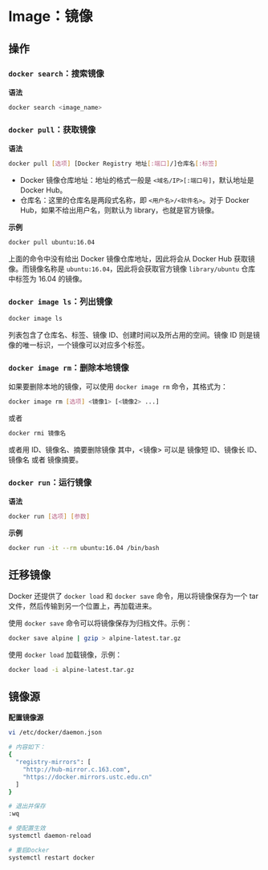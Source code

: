 # Image：镜像

## 操作

### `docker search`：搜索镜像

**语法**

```bash
docker search <image_name>
```

### `docker pull`：获取镜像

**语法**

```bash
docker pull [选项] [Docker Registry 地址[:端口]/]仓库名[:标签]
```

- Docker 镜像仓库地址：地址的格式一般是 `<域名/IP>[:端口号]`，默认地址是 Docker Hub。
- 仓库名：这里的仓库名是两段式名称，即 `<用户名>/<软件名>`。对于 Docker Hub，如果不给出用户名，则默认为 library，也就是官方镜像。

**示例**

```bash
docker pull ubuntu:16.04
```

上面的命令中没有给出 Docker 镜像仓库地址，因此将会从 Docker Hub 获取镜像。而镜像名称是 `ubuntu:16.04`，因此将会获取官方镜像 `library/ubuntu` 仓库中标签为 16.04 的镜像。

### `docker image ls`：列出镜像

```bash
docker image ls
```

列表包含了仓库名、标签、镜像 ID、创建时间以及所占用的空间。镜像 ID 则是镜像的唯一标识，一个镜像可以对应多个标签。

### `docker image rm`：删除本地镜像

如果要删除本地的镜像，可以使用 `docker image rm` 命令，其格式为：

```bash
docker image rm [选项] <镜像1> [<镜像2> ...]
```

或者

```bash
docker rmi 镜像名
```

或者用 ID、镜像名、摘要删除镜像 其中，<镜像> 可以是 镜像短 ID、镜像长 ID、镜像名 或者 镜像摘要。

### `docker run`：运行镜像

**语法**

```bash
docker run [选项] [参数]
```

**示例**

```bash
docker run -it --rm ubuntu:16.04 /bin/bash
```

## 迁移镜像

Docker 还提供了 `docker load` 和 `docker save` 命令，用以将镜像保存为一个 tar 文件，然后传输到另一个位置上，再加载进来。

使用 `docker save` 命令可以将镜像保存为归档文件。示例：

```bash
docker save alpine | gzip > alpine-latest.tar.gz
```

使用 `docker load` 加载镜像，示例：

```bash
docker load -i alpine-latest.tar.gz
```

## 镜像源

**配置镜像源**

```sh
vi /etc/docker/daemon.json

# 内容如下：
{
  "registry-mirrors": [
    "http://hub-mirror.c.163.com",
    "https://docker.mirrors.ustc.edu.cn"
  ]
}

# 退出并保存
:wq

# 使配置生效
systemctl daemon-reload

# 重启Docker
systemctl restart docker
```